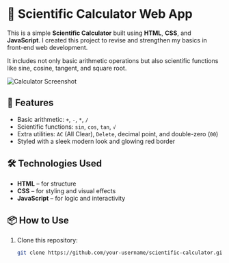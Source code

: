 # 🧮 Scientific Calculator Web App

This is a simple **Scientific Calculator** built using **HTML**, **CSS**, and **JavaScript**. I created this project to revise and strengthen my basics in front-end web development.

It includes not only basic arithmetic operations but also scientific functions like sine, cosine, tangent, and square root.

![Calculator Screenshot](265b46ab-d220-4cd5-b740-a1f7bba6f524.png)

## 🚀 Features

- Basic arithmetic: `+`, `-`, `*`, `/`
- Scientific functions: `sin`, `cos`, `tan`, `√`
- Extra utilities: `AC` (All Clear), `Delete`, decimal point, and double-zero (`00`)
- Styled with a sleek modern look and glowing red border

## 🛠️ Technologies Used

- **HTML** – for structure
- **CSS** – for styling and visual effects
- **JavaScript** – for logic and interactivity

## 📦 How to Use

1. Clone this repository:
   ```bash
   git clone https://github.com/your-username/scientific-calculator.git
